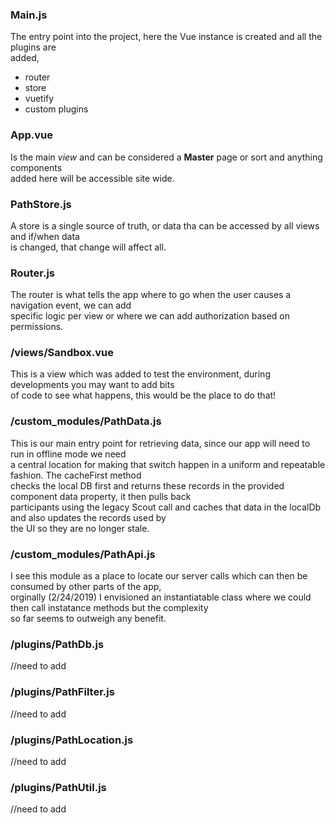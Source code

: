 ### **Main.js**
The entry point into the project, here the Vue instance is created and all the plugins are  
added, 
- router
- store
- vuetify
- custom plugins 
### **App.vue**
Is the main *view* and can be considered a **Master** page or sort and anything components  
added here will be accessible site wide. 
### **PathStore.js**
A store is a single source of truth, or data tha can be accessed by all views and if/when data  
is changed, that change will affect all.
### **Router.js**
The router is what tells the app where to go when the user causes a navigation event, we can add  
specific logic per view or where we can add authorization based on permissions. 
### **/views/Sandbox.vue**
This is a view which was added to test the environment, during developments you may want to add bits  
of code to see what happens, this would be the place to do that!
### **/custom_modules/PathData.js**
This is our main entry point for retrieving data, since our app will need to run in offline mode we need  
a central location for making that switch happen in a uniform and repeatable fashion. The cacheFirst method   
checks the local DB first and returns these records in the provided component data property, it then pulls back  
participants using the legacy Scout call and caches that data in the localDb and also updates the records used by  
the UI so they are no longer stale. 
### **/custom_modules/PathApi.js**
I see this module as a place to locate our server calls which can then be consumed by other parts of the app,  
orginally (2/24/2019) I envisioned an instantiatable class where we could then call instatance methods but the complexity  
so far seems to outweigh any benefit. 
### **/plugins/PathDb.js**
//need to add
### **/plugins/PathFilter.js**
//need to add
### **/plugins/PathLocation.js**
//need to add
### **/plugins/PathUtil.js**
//need to add
